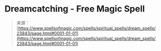 <!--yml
category: 未分类
date: 2024-06-12 19:09:17
-->

# Dreamcatching - Free Magic Spell

> 来源：[https://www.spellsofmagic.com/spells/spiritual_spells/dream_spells/23843/page.html#0001-01-01](https://www.spellsofmagic.com/spells/spiritual_spells/dream_spells/23843/page.html#0001-01-01)
